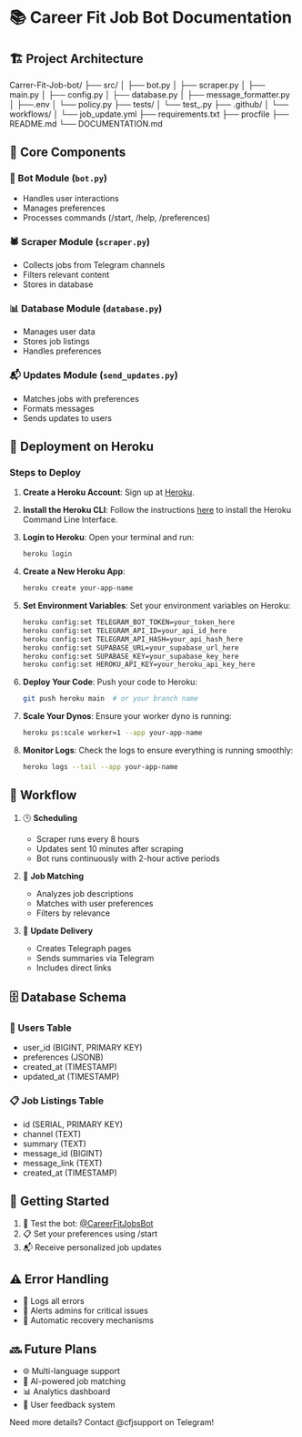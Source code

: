 # 📚 Career Fit Job Bot Documentation

## 🏗️ Project Architecture

Carrer-Fit-Job-bot/
├── src/
│ ├── bot.py
│ ├── scraper.py
│ ├── main.py
│ ├── config.py
│ ├── database.py
│ ├── message_formatter.py
│ ├──.env
│ └── policy.py
├── tests/
│ └── test_.py
├── .github/
│ └── workflows/
│ └── job_update.yml
├── requirements.txt
├── procfile
├── README.md
└── DOCUMENTATION.md

## 🔧 Core Components

### 🤖 Bot Module (`bot.py`)
- Handles user interactions
- Manages preferences
- Processes commands (/start, /help, /preferences)

### 🕷️ Scraper Module (`scraper.py`)
- Collects jobs from Telegram channels
- Filters relevant content
- Stores in database

### 📊 Database Module (`database.py`)
- Manages user data
- Stores job listings
- Handles preferences

### 📬 Updates Module (`send_updates.py`)
- Matches jobs with preferences
- Formats messages
- Sends updates to users

## 🚀 Deployment on Heroku

### Steps to Deploy

1. **Create a Heroku Account**: Sign up at [Heroku](https://www.heroku.com).

2. **Install the Heroku CLI**: Follow the instructions [here](https://devcenter.heroku.com/articles/heroku-cli) to install the Heroku Command Line Interface.

3. **Login to Heroku**: Open your terminal and run:

    ```bash
    heroku login
    ```

4. **Create a New Heroku App**:

    ```bash
    heroku create your-app-name
    ```

5. **Set Environment Variables**: Set your environment variables on Heroku:

    ```bash
    heroku config:set TELEGRAM_BOT_TOKEN=your_token_here
    heroku config:set TELEGRAM_API_ID=your_api_id_here
    heroku config:set TELEGRAM_API_HASH=your_api_hash_here
    heroku config:set SUPABASE_URL=your_supabase_url_here
    heroku config:set SUPABASE_KEY=your_supabase_key_here
    heroku config:set HEROKU_API_KEY=your_heroku_api_key_here
    ```

6. **Deploy Your Code**: Push your code to Heroku:

    ```bash
    git push heroku main  # or your branch name
    ```

7. **Scale Your Dynos**: Ensure your worker dyno is running:

    ```bash
    heroku ps:scale worker=1 --app your-app-name
    ```

8. **Monitor Logs**: Check the logs to ensure everything is running smoothly:

    ```bash
    heroku logs --tail --app your-app-name
    ```

## 🔄 Workflow

1. 🕒 **Scheduling**
   - Scraper runs every 8 hours
   - Updates sent 10 minutes after scraping
   - Bot runs continuously with 2-hour active periods

2. 🎯 **Job Matching**
   - Analyzes job descriptions
   - Matches with user preferences
   - Filters by relevance

3. 📨 **Update Delivery**
   - Creates Telegraph pages
   - Sends summaries via Telegram
   - Includes direct links

## 🗄️ Database Schema

### 👤 Users Table
- user_id (BIGINT, PRIMARY KEY)
- preferences (JSONB)
- created_at (TIMESTAMP)
- updated_at (TIMESTAMP)

### 📋 Job Listings Table
- id (SERIAL, PRIMARY KEY)
- channel (TEXT)
- summary (TEXT)
- message_id (BIGINT)
- message_link (TEXT)
- created_at (TIMESTAMP)

## 🚀 Getting Started

1. 🤖 Test the bot: [@CareerFitJobsBot](https://t.me/CareerFitJobsBot)
2. 📋 Set your preferences using /start
3. 📬 Receive personalized job updates

## ⚠️ Error Handling

- 📝 Logs all errors
- 🚨 Alerts admins for critical issues
- 🔄 Automatic recovery mechanisms

## 🔜 Future Plans

- 🌐 Multi-language support
- 🤖 AI-powered job matching
- 📊 Analytics dashboard
- 💬 User feedback system

Need more details? Contact @cfjsupport on Telegram!
